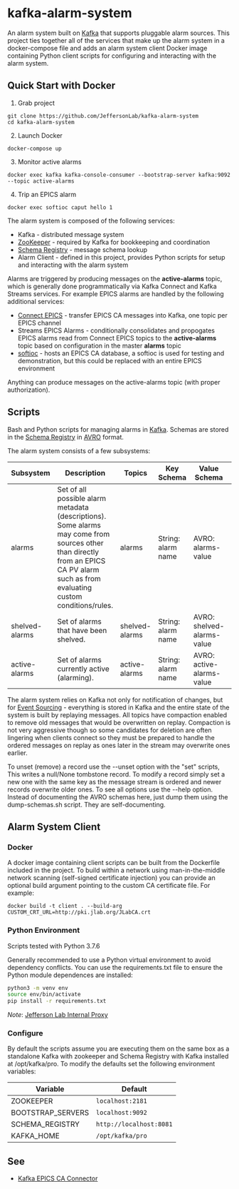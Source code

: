 # kafka-alarm-system
An alarm system built on [Kafka](https://kafka.apache.org/) that supports pluggable alarm sources.  This project ties together all of the services that make up the alarm system in a docker-compose file and adds an alarm system client Docker image containing Python client scripts for configuring and interacting with the alarm system.

## Quick Start with Docker 
1. Grab project
```
git clone https://github.com/JeffersonLab/kafka-alarm-system
cd kafka-alarm-system
```
2. Launch Docker
```
docker-compose up
```
3. Monitor active alarms
```
docker exec kafka kafka-console-consumer --bootstrap-server kafka:9092 --topic active-alarms
```
4. Trip an EPICS alarm
```
docker exec softioc caput hello 1
```

The alarm system is composed of the following services:
   - Kafka - distributed message system
   - [ZooKeeper](https://zookeeper.apache.org/) - required by Kafka for bookkeeping and coordination
   - [Schema Registry](https://github.com/confluentinc/schema-registry) - message schema lookup
   - Alarm Client - defined in this project, provides Python scripts for setup and interacting with the alarm system
   
Alarms are triggered by producing messages on the __active-alarms__ topic, which is generally done programmatically via Kafka Connect and Kafka Streams services.  For example EPICS alarms are handled by the following additional services:  
   - [Connect EPICS](https://github.com/JeffersonLab/epics2kafka) - transfer EPICS CA messages into Kafka, one topic per EPICS channel
   - Streams EPICS Alarms - conditionally consolidates and propogates EPICS alarms read from Connect EPICS topics to the __active-alarms__ topic based on configuration in the master __alarms__ topic
   - [softioc](https://github.com/JeffersonLab/softioc) - hosts an EPICS CA database, a softioc is used for testing and demonstration, but this could be replaced with an entire EPICS environment

Anything can produce messages on the active-alarms topic (with proper authorization).

## Scripts
Bash and Python scripts for managing alarms in [Kafka](https://kafka.apache.org/).  Schemas are stored in the [Schema Registry](https://github.com/confluentinc/schema-registry) in [AVRO](https://avro.apache.org/) format.

The alarm system consists of a few subsystems:

| Subsystem | Description | Topics | Key Schema | Value Schema | Scripts |
|----------|---------------|----------|-----------|-----------|----------|
| alarms | Set of all possible alarm metadata (descriptions).  Some alarms may come from sources other than directly from an EPICS CA PV alarm such as from evaluating custom conditions/rules. | alarms | String: alarm name | AVRO: alarms-value | set-alarm.py, list-alarms.py |
| shelved-alarms | Set of alarms that have been shelved. | shelved-alarms | String: alarm name | AVRO: shelved-alarms-value | set-shelved.py, list-shelved.py |
| active-alarms | Set of alarms currently active (alarming). | active-alarms | String: alarm name | AVRO: active-alarms-value | set-active.py, list-active.py |

The alarm system relies on Kafka not only for notification of changes, but for [Event Sourcing](https://martinfowler.com/eaaDev/EventSourcing.html) - everything is stored in Kafka and the entire state of
the system is built by replaying messages.   All topics have compaction enabled to remove old messages that would be overwritten on replay.  Compaction is not very aggressive though so some candidates for deletion are often lingering when clients connect so they must be prepared to handle the ordered messages on replay as ones later in the stream may overwrite ones earlier.

To unset (remove) a record use the --unset option with the "set" scripts, This writes a null/None tombstone record.  To modify a record simply set a new one with the same key as the message stream is ordered and newer records overwrite older ones.  To see all options use the --help option.  Instead of documenting the AVRO schemas here, just dump them using the dump-schemas.sh script.  They are self-documenting.

## Alarm System Client 

### Docker
A docker image containing client scripts can be built from the Dockerfile included in the project.  To build within a network using man-in-the-middle network scanning (self-signed certificate injection) you can provide an optional build argument pointing to the custom CA certificate file.   For example:
```
docker build -t client . --build-arg CUSTOM_CRT_URL=http://pki.jlab.org/JLabCA.crt
```

### Python Environment
Scripts tested with Python 3.7.6

Generally recommended to use a Python virtual environment to avoid dependency conflicts.  You can use the requirements.txt file to ensure the Python module dependences are installed:

```bash
python3 -m venv env
source env/bin/activate
pip install -r requirements.txt
```

*Note*: [Jefferson Lab Internal Proxy](https://github.com/JeffersonLab/kafka-alarm-scripts/wiki/JeffersonLabProxy)

### Configure
By default the scripts assume you are executing them on the same box as a standalone Kafka with zookeeper and Schema Registry with Kafka installed at /opt/kafka/pro.  To modify the defaults set the following environment variables:

| Variable | Default |
|----------|---------|
| ZOOKEEPER | `localhost:2181` |
| BOOTSTRAP_SERVERS | `localhost:9092` |
| SCHEMA_REGISTRY | `http://localhost:8081` |
| KAFKA_HOME | `/opt/kafka/pro` |

## See
   - [Kafka EPICS CA Connector](https://github.com/JeffersonLab/epics2kafka)
